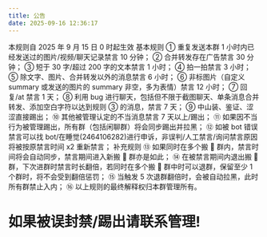 ```yaml
---
title: 公告
date: 2025-09-16 12:36:17
---
```


本规则自 2025 年 9 月 15 日 0 时起生效
基本规则
① 重复发送本群 1 小时内已经发送过的图片/视频/聊天记录禁言 10 分钟；
② 合并转发存在广告禁言 30 分钟；
③ 短于 30 字/超过 200 字的文本禁言 1 小时；
④ 拍一拍禁言 3 小时；
⑤ 除文字、图片、合并转发以外的消息禁言 6 小时；
⑥ 非标图片（自定义 summary 或发送的图片的 summary 非空，多为表情）禁言 12 小时；
⑦ 回复/at 禁言 1 天；
⑧ 利用 bug 进行聊天，包括但不限于截图聊天、单条消息合并转发、添加空白字符以达到规则 ③ 的消息，禁言 7 天；
⑨ 中山装、鉴证、涩涩直接踢出；
⑩ 其他被管理认定的不当消息禁言 7 天以上/踢出；
⑪ 如果因不当行为被管理踢出，所有群（包括闲聊群）将会同步踢出并拉黑；
⑫ 如被 bot 错误禁言可以找 bot/在睡觉(2464106282)进行申诉，非误判/人工禁言/询问禁言原因将被按原禁言时间 x2 重新禁言；
补充规则
⑬ 如果同时在多个搬 💩 群内，禁言时间将会自动同步，禁言期间进入新搬 💩 群亦是如此；
⑭ 在被禁言期间内退出搬 💩 群，下次进群时禁言时长翻倍，若同时在多个搬 💩 群中时可以退群，保留至少 1 个群时，将不会受到翻倍惩罚；
⑮ 当触发 5 次退群翻倍时，会被自动拉黑，此时所有群禁止入内；
⑯ 以上规则的最终解释权归本群管理所有。

# 如果被误封禁/踢出请联系管理!

